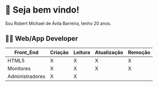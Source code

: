 # :checkered_flag: Seja bem vindo!
Sou Robert Michael de Ávila Barreira, tenho 20 anos.
## :technologist: Web/App Developer

| Front_End| Criação | Leitura | Atualização | Remoção |
| --- | --- | --- | --- | --- |
| HTML5 | X |  X  | X | X |
| Monitores | X |   X |  X | X|
| Administradores | X |   X |   | |
